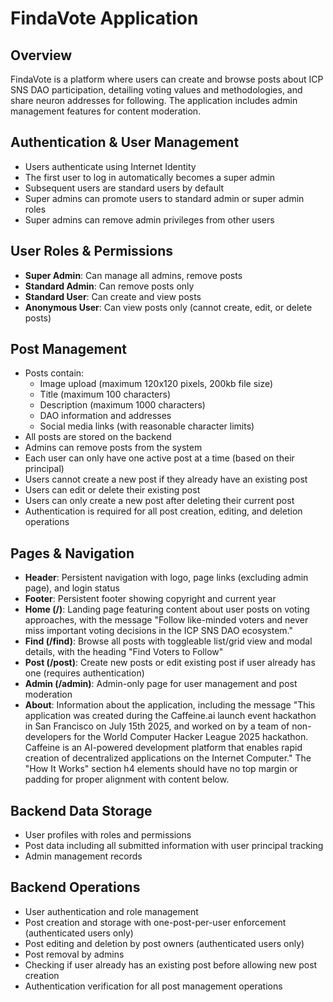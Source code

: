 # FindaVote Application

## Overview
FindaVote is a platform where users can create and browse posts about ICP SNS DAO participation, detailing voting values and methodologies, and share neuron addresses for following. The application includes admin management features for content moderation.

## Authentication & User Management
- Users authenticate using Internet Identity
- The first user to log in automatically becomes a super admin
- Subsequent users are standard users by default
- Super admins can promote users to standard admin or super admin roles
- Super admins can remove admin privileges from other users

## User Roles & Permissions
- **Super Admin**: Can manage all admins, remove posts
- **Standard Admin**: Can remove posts only
- **Standard User**: Can create and view posts
- **Anonymous User**: Can view posts only (cannot create, edit, or delete posts)

## Post Management
- Posts contain:
  - Image upload (maximum 120x120 pixels, 200kb file size)
  - Title (maximum 100 characters)
  - Description (maximum 1000 characters)
  - DAO information and addresses
  - Social media links (with reasonable character limits)
- All posts are stored on the backend
- Admins can remove posts from the system
- Each user can only have one active post at a time (based on their principal)
- Users cannot create a new post if they already have an existing post
- Users can edit or delete their existing post
- Users can only create a new post after deleting their current post
- Authentication is required for all post creation, editing, and deletion operations

## Pages & Navigation
- **Header**: Persistent navigation with logo, page links (excluding admin page), and login status
- **Footer**: Persistent footer showing copyright and current year
- **Home (/)**: Landing page featuring content about user posts on voting approaches, with the message "Follow like-minded voters and never miss important voting decisions in the ICP SNS DAO ecosystem."
- **Find (/find)**: Browse all posts with toggleable list/grid view and modal details, with the heading "Find Voters to Follow"
- **Post (/post)**: Create new posts or edit existing post if user already has one (requires authentication)
- **Admin (/admin)**: Admin-only page for user management and post moderation
- **About**: Information about the application, including the message "This application was created during the Caffeine.ai launch event hackathon in San Francisco on July 15th 2025, and worked on by a team of non-developers for the World Computer Hacker League 2025 hackathon. Caffeine is an AI-powered development platform that enables rapid creation of decentralized applications on the Internet Computer." The "How It Works" section h4 elements should have no top margin or padding for proper alignment with content below.

## Backend Data Storage
- User profiles with roles and permissions
- Post data including all submitted information with user principal tracking
- Admin management records

## Backend Operations
- User authentication and role management
- Post creation and storage with one-post-per-user enforcement (authenticated users only)
- Post editing and deletion by post owners (authenticated users only)
- Post removal by admins
- Checking if user already has an existing post before allowing new post creation
- Authentication verification for all post management operations